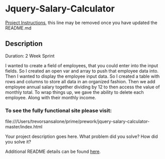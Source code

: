 # Jquery-Salary-Calculator

[Project Instructions](./INSTRUCTIONS.md), this line may be removed once you have updated the README.md

## Description

Duration: 2 Week Sprint

I wanted to create a field of employees, that you could enter into the input fields.
So I created an open var and array to push that employee data into.
Then I wanted to display the employee input data.
So I created a table with rows and columns to store all data in an organized fashion.
Then we add employee annual salary together dividing by 12 to then access the value of monthly total.
To wrap things up, we gave the ability to delete each employee.
Along with their monthly income.

### To see the fully functional site please visit:

file:///Users/trevorsansalone/prime/prework/jquery-salary-calculator-master/index.html

Your project description goes here. What problem did you solve? How did you solve it?

Additional README details can be found [here](https://github.com/PrimeAcademy/readme-template/blob/master/README.md).
